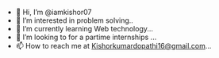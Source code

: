- 👋 Hi, I’m @iamkishor07
- 👀 I’m interested in problem solving..
- 🌱 I’m currently learning Web technology...
- 💞️ I’m looking to for a partime internships ...
- 📫 How to reach me at Kishorkumardopathi16@gmail.com...

<!---
iamkishor07/Kishor kumar is a ✨ special ✨ repository because its `README.md` (this file) appears on your GitHub profile.
You can click the Preview link to take a look at your changes.
--->
